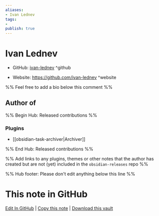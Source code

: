 ```yaml
---
aliases:
- Ivan Lednev
tags:
- 
publish: true
---
```


# Ivan Lednev

- GitHub: [ivan-lednev](https://github.com/ivan-lednev/) ^github
<!-- - Discord: `@` ^discord-->
- Website: <https://github.com/ivan-lednev> ^website
<!-- - [[Publish sites|Publish site]]: ^publish-->

%% Feel free to add a bio below this comment %%


## Author of

%% Begin Hub: Released contributions %%
### Plugins
- [[obsidian-task-archiver|Archiver]]

%% End Hub: Released contributions %%

%% Add links to any plugins, themes or other notes that the author has created but are not (yet) included in the `obsidian-releases` repo %%

<!--
### Unlisted plugins

- 
-->

<!--
### Others

- 
-->

<!--
## Sponsor this author

- [[GitHub sponsors]]: [Sponsor @ivan-lednev on GitHub Sponsors](https://github.com/sponsors/ivan-lednev) ^github-sponsor
- [[Buy me a coffee]]: ^buy-me-a-coffee
- [[PayPal]]: ^paypal
- [[Patreon]]: ^patreon

-->

<!--
## Follow this author

- [[YouTube Channels|On YouTube]]: ^youtube
- Twitter: ^twitter
- ...
-->

%% Hub footer: Please don't edit anything below this line %%

# This note in GitHub

<span class="git-footer">[Edit In GitHub](https://github.dev/obsidian-community/obsidian-hub/blob/main/01%20-%20Community/People/ivan-lednev.md "git-hub-edit-note") | [Copy this note](https://raw.githubusercontent.com/obsidian-community/obsidian-hub/main/01%20-%20Community/People/ivan-lednev.md "git-hub-copy-note") | [Download this vault](https://github.com/obsidian-community/obsidian-hub/archive/refs/heads/main.zip "git-hub-download-vault") </span>
